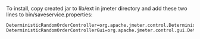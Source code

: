 To install, copy created jar to lib/ext in jmeter directory and add these two lines to
bin/saveservice.properties:

```
DeterministicRandomOrderController=org.apache.jmeter.control.DeterministicRandomOrderController
DeterministicRandomOrderControllerGui=org.apache.jmeter.control.gui.DeterministicRandomOrderControllerGui
```
